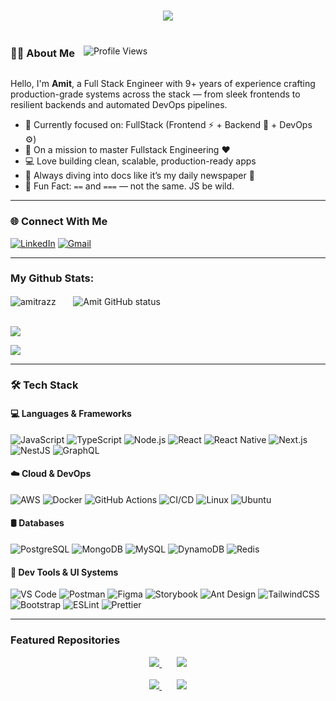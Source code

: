 <h1 align="center">
  <a href="https://git.io/typing-svg">
    <img src="https://readme-typing-svg.herokuapp.com/?lines=Hey+There!+👋;I’m+Amit+Kumar;Fullstack+Engineer+Here+🚀;Let’s+Build+Something+Cool!&center=true&size=25">
  </a>
</h1>


<div>
  <div style="display: inline-block; vertical-align: middle;">
    <h3>👨‍💻 About Me</h3>
  </div>
  <div style="display: inline-block; vertical-align: middle; margin-left: 10px;">
    <img src="https://komarev.com/ghpvc/?username=amitrazz&color=brightgreen" alt="Profile Views" />
  </div>
</div>

Hello, I'm **Amit**, a Full Stack Engineer with 9+ years of experience crafting production-grade systems across the stack — from sleek frontends to resilient backends and automated DevOps pipelines.

- 🔭 Currently focused on: FullStack (Frontend ⚡ + Backend 💾 + DevOps ⚙️)
- 🌱 On a mission to master Fullstack Engineering ❤️
- 💻 Love building clean, scalable, production-ready apps
- 📖 Always diving into docs like it’s my daily newspaper 📰
- 🤯 Fun Fact: `==` and `===` — not the same. JS be wild.

---

### 🌐 Connect With Me

[![LinkedIn](https://img.shields.io/badge/LinkedIn-0077B5?style=for-the-badge&logo=linkedin&logoColor=white)](https://www.linkedin.com/in/amitrazz)
[![Gmail](https://img.shields.io/badge/Gmail-D14836?style=for-the-badge&logo=gmail&logoColor=white)](mailto:amitmishra4893@gmail.com)

---

### My Github Stats:

<p>
 <img align="center" src="https://github-readme-streak-stats.herokuapp.com/?user=amitrazz&theme=algolia" alt="amitrazz" />
 &nbsp;&nbsp;&nbsp;&nbsp;&nbsp;
  <img align="center" ght: 15px;"  src="https://github-readme-stats.vercel.app/api?username=amitrazz&show_icons=true&include_all_commits=true&theme=algolia&hide_border=true" alt="Amit GitHub status" />
</p>
<br>
<img align="center" src="https://github-readme-stats.vercel.app/api/top-langs?username=amitrazz&layout=compact&theme=algolia&langs_count=10&card_width=1000" />
<p>
  <img align="center" src="https://github-profile-trophy.vercel.app/?username=amitrazz&theme=algolia&row=1&margin-w=15&margin-h=15" />
</p>

---

### 🛠️ Tech Stack

#### 💻 Languages & Frameworks
![JavaScript](https://img.shields.io/badge/-JavaScript-black?style=flat-square&logo=javascript)
![TypeScript](https://img.shields.io/badge/-TypeScript-007ACC?style=flat-square&logo=typescript)
![Node.js](https://img.shields.io/badge/-Node.js-339933?style=flat-square&logo=node.js)
![React](https://img.shields.io/badge/-React-61DAFB?style=flat-square&logo=react)
![React Native](https://img.shields.io/badge/-React%20Native-20232A?style=flat-square&logo=react)
![Next.js](https://img.shields.io/badge/-Next.js-black?style=flat-square&logo=next.js)
![NestJS](https://img.shields.io/badge/-NestJS-E0234E?style=flat-square&logo=nestjs)
![GraphQL](https://img.shields.io/badge/-GraphQL-E10098?style=flat-square&logo=graphql)

#### ☁️ Cloud & DevOps
![AWS](https://img.shields.io/badge/-AWS-232F3E?style=flat-square&logo=amazon-aws)
![Docker](https://img.shields.io/badge/-Docker-2496ED?style=flat-square&logo=docker)
![GitHub Actions](https://img.shields.io/badge/-GitHub%20Actions-2088FF?style=flat-square&logo=github-actions)
![CI/CD](https://img.shields.io/badge/-CI/CD-0A0A0A?style=flat-square&logo=circleci)
![Linux](https://img.shields.io/badge/-Linux-FCC624?style=flat-square&logo=linux)
![Ubuntu](https://img.shields.io/badge/-Ubuntu-E95420?style=flat-square&logo=ubuntu)

#### 🛢️ Databases
![PostgreSQL](https://img.shields.io/badge/-PostgreSQL-336791?style=flat-square&logo=postgresql)
![MongoDB](https://img.shields.io/badge/-MongoDB-47A248?style=flat-square&logo=mongodb)
![MySQL](https://img.shields.io/badge/-MySQL-4479A1?style=flat-square&logo=mysql)
![DynamoDB](https://img.shields.io/badge/-DynamoDB-4053D6?style=flat-square&logo=amazon-dynamodb)
![Redis](https://img.shields.io/badge/-Redis-DC382D?style=flat-square&logo=redis)

#### 🧰 Dev Tools & UI Systems
![VS Code](https://img.shields.io/badge/-VSCode-007ACC?style=flat-square&logo=visual-studio-code)
![Postman](https://img.shields.io/badge/-Postman-F26B3A?style=flat-square&logo=postman)
![Figma](https://img.shields.io/badge/-Figma-black?style=flat-square&logo=figma)
![Storybook](https://img.shields.io/badge/-Storybook-FF4785?style=flat-square&logo=storybook)
![Ant Design](https://img.shields.io/badge/-AntDesign-0170FE?style=flat-square&logo=ant-design)
![TailwindCSS](https://img.shields.io/badge/-TailwindCSS-06B6D4?style=flat-square&logo=tailwind-css)
![Bootstrap](https://img.shields.io/badge/-Bootstrap-7952B3?style=flat-square&logo=bootstrap)
![ESLint](https://img.shields.io/badge/-ESLint-4B32C3?style=flat-square&logo=eslint)
![Prettier](https://img.shields.io/badge/-Prettier-F7B93E?style=flat-square&logo=prettier)


---
<!-- 
### StarDev Ranking

<a href="https://stardev.io/developers/amitrazz"><img alt="Check out amitrazz's profile on stardev.io" src="https://stardev.io/developers/amitrazz/badge/languages/global.svg" /></a>
---
-->

### Featured Repositories

<div align="center">
  <a href="https://github.com/amitrazz/serverless-dashboard">
    <img src="https://github-readme-stats.vercel.app/api/pin/?username=amitrazz&repo=serverless-dashboard&theme=algolia" />
  </a>
  &nbsp;&nbsp;&nbsp;&nbsp;&nbsp;
  <a href="https://github.com/amitrazz/dev-tools">
    <img src="https://github-readme-stats.vercel.app/api/pin/?username=amitrazz&repo=dev-tools&theme=algolia" />
  </a>
</div>

<br>

<div align="center">
  <a href="https://github.com/amitrazz/Tracko">
    <img src="https://github-readme-stats.vercel.app/api/pin/?username=amitrazz&repo=Tracko&theme=algolia" />
  </a>
  &nbsp;&nbsp;&nbsp;&nbsp;&nbsp;
  <a href="https://github.com/amitrazz/portfolio">
    <img src="https://github-readme-stats.vercel.app/api/pin/?username=amitrazz&repo=portfolio&theme=algolia" />
  </a>
</div>

